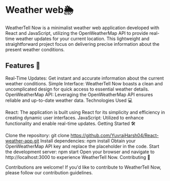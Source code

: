 <h1>Weather web🌦️</h1>

WeatherTell Now is a minimalist weather web application developed with React and JavaScript, utilizing the OpenWeatherMap API to provide real-time weather updates for your current location. This lightweight and straightforward project focus on delivering precise information about the present weather conditions.

<h2>Features 🚀</h2>

Real-Time Updates: Get instant and accurate information about the current weather conditions.
Simple Interface: WeatherTell Now boasts a clean and uncomplicated design for quick access to essential weather details.
OpenWeatherMap API: Leveraging the OpenWeatherMap API ensures reliable and up-to-date weather data.
Technologies Used 💻

React: The application is built using React for its simplicity and efficiency in creating dynamic user interfaces.
JavaScript: Utilized to enhance functionality and enable real-time updates.
Getting Started 🛠️

Clone the repository: git clone https://github.com/YuvrajHarsh04/React-weather-app.git
Install dependencies: npm install
Obtain your OpenWeatherMap API key and replace the placeholder in the code.
Start the development server: npm start
Open your browser and navigate to http://localhost:3000 to experience WeatherTell Now.
Contributing 🤝

Contributions are welcome! If you'd like to contribute to WeatherTell Now, please follow our contribution guidelines.
